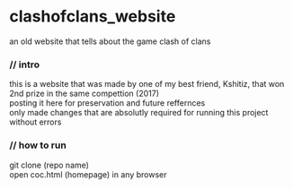 # clashofclans_website
an old website that tells about the game clash of clans

### // intro  
this is a website that was made by one of my best friend, Kshitiz, that won 2nd prize in the same compettion (2017)  
posting it here for preservation and future reffernces  
only made changes that are absolutly required for running this project without errors  

### // how to run  
git clone (repo name)  
open coc.html (homepage) in any browser  

